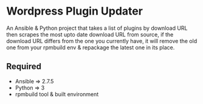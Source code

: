 # Wordpress Plugin Updater


An Ansible & Python project that takes a list of plugins by download URL then scrapes the most upto date download URL from source, if the download URL differs from the one you currently have, it will remove the old one from your rpmbuild env & repackage the latest one in its place.

<h2> Required </h2>

<ul>
  <li> Ansible => 2.7.5 </li>
  <li>Python => 3</li>
  <li> rpmbuild tool & built environment </li>
